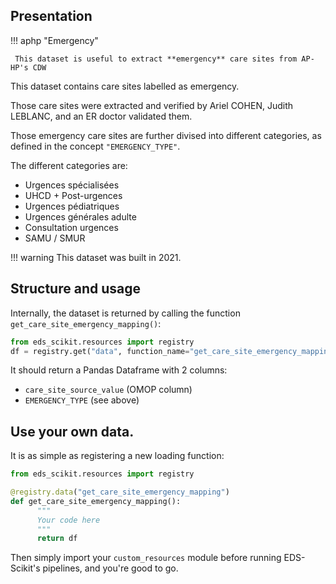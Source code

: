 ## Presentation

!!! aphp "Emergency"

     This dataset is useful to extract **emergency** care sites from AP-HP's CDW

This dataset contains care sites labelled as emergency.

Those care sites were extracted and verified by  Ariel COHEN,
Judith LEBLANC, and an ER doctor validated them.

Those emergency care sites are further divised into different categories,
as defined in the concept `"EMERGENCY_TYPE"`.

The different categories are:

- Urgences spécialisées
- UHCD + Post-urgences
- Urgences pédiatriques
- Urgences générales adulte
- Consultation urgences
- SAMU / SMUR

!!! warning
      This dataset was built in 2021.


## Structure and usage

Internally, the dataset is returned by calling the function `get_care_site_emergency_mapping()`:

```python
from eds_scikit.resources import registry
df = registry.get("data", function_name="get_care_site_emergency_mapping")()
```

It should return a Pandas Dataframe with 2 columns:

- `care_site_source_value` (OMOP column)
- `EMERGENCY_TYPE` (see above)

## Use your own data.

It is as simple as registering a new loading function:

```python title="custom_resources.py"
from eds_scikit.resources import registry

@registry.data("get_care_site_emergency_mapping")
def get_care_site_emergency_mapping():
      """
      Your code here
      """
      return df
```

Then simply import your `custom_resources` module before running EDS-Scikit's pipelines, and you're good to go.
